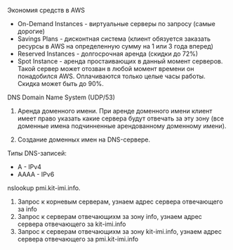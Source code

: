 Экономия средств в AWS

* On-Demand Instances - виртуальные серверы по запросу (самые дорогие)
* Savings Plans - дисконтная система (клиент обязуется заказать ресурсы в AWS на определенную сумму на 1 или 3 года вперед)
* Reserved Instances - долгосрочная аренда (скидки до 72%)
* Spot Instance - аренда простаивающих в данный момент серверов. Такой сервер может отозван в любой момент времени он понадобился AWS. Оплачиваются только целые часы работы. Скидка может быть до 90%.

DNS Domain Name System (UDP/53)

1. Аренда доменного имени. При аренде доменного имени клиент имеет право указать какие сервера будут отвечать за эту зону (все доменные имена подчинненные арендованному доменному имени).

2. Создание доменных имен на DNS-сервере.

Типы DNS-записей:
- A - IPv4
- AAAA - IPv6

nslookup pmi.kit-imi.info.
1. Запрос к корневым серверам, узнаем адрес сервера отвечающего за info
2. Запрос к серверам отвечающихм за зону info, узнаем адрес сервера отвечающего за kit-imi.info
3. Запрос к серверам отвечающихм за зону kit-imi.info, узнаем адрес сервера отвечающего за pmi.kit-imi.info
